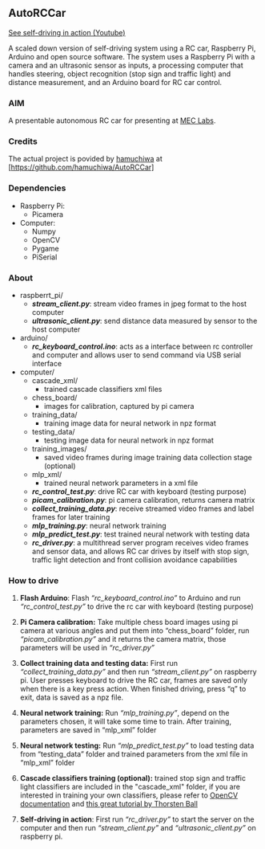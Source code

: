 ## AutoRCCar

[See self-driving in action (Youtube)](https://youtu.be/BBwEF6WBUQs)


  A scaled down version of self-driving system using a RC car, Raspberry Pi, Arduino and open source software. The system uses a Raspberry Pi with a camera and an ultrasonic sensor as inputs, a processing computer that handles steering, object recognition (stop sign and traffic light) and distance measurement, and an Arduino board for RC car control.

### AIM
 A presentable autonomous RC car for presenting at [MEC Labs](http://www.excelmec.org/excel2017/).
  
### Credits
 The actual project is povided by [hamuchiwa](https://github.com/hamuchiwa) at [https://github.com/hamuchiwa/AutoRCCar]


### Dependencies
* Raspberry Pi: 
  - Picamera
* Computer:
  - Numpy
  - OpenCV
  - Pygame
  - PiSerial
  
### About
- raspberrt_pi/ 
  -	***stream_client.py***: stream video frames in jpeg format to the host computer
  -	***ultrasonic_client.py***: send distance data measured by sensor to the host computer
- arduino/
  -	***rc_keyboard_control.ino***: acts as a interface between rc controller and computer and allows user to send command via USB serial interface
- computer/
  -	cascade_xml/ 
    - trained cascade classifiers xml files
  -	chess_board/ 
    - images for calibration, captured by pi camera 
  -	training_data/ 
    - training image data for neural network in npz format
  -	testing_data/ 
    - testing image data for neural network in npz format
  -	training_images/ 
    - saved video frames during image training data collection stage (optional)
  -	mlp_xml/ 
    - trained neural network parameters in a xml file
  -	***rc_control_test.py***: drive RC car with keyboard (testing purpose)
  -	***picam_calibration.py***: pi camera calibration, returns camera matrix
  -	***collect_training_data.py***: receive streamed video frames and label frames for later training
  -	***mlp_training.py***: neural network training
  -	***mlp_predict_test.py***: test trained neural network with testing data
  -	***rc_driver.py***: a multithread server program receives video frames and sensor data, and allows RC car drives by itself with stop sign, traffic light detection and front collision avoidance capabilities

### How to drive
1. **Flash Arduino**: Flash *“rc_keyboard_control.ino”* to Arduino and run *“rc_control_test.py”* to drive the rc car with keyboard (testing purpose)

2. **Pi Camera calibration:** Take multiple chess board images using pi camera at various angles and put them into “chess_board” folder, run *“picam_calibration.py”* and it returns the camera matrix, those parameters will be used in *“rc_driver.py”*

3. **Collect training data and testing data:** First run *“collect_training_data.py”* and then run *“stream_client.py”* on raspberry pi. User presses keyboard to drive the RC car, frames are saved only when there is a key press action. When finished driving, press “q” to exit, data is saved as a npz file. 

4. **Neural network training:** Run *“mlp_training.py”*, depend on the parameters chosen, it will take some time to train. After training, parameters are saved in “mlp_xml” folder

5. **Neural network testing:** Run *“mlp_predict_test.py”* to load testing data from “testing_data” folder and trained parameters from the xml file in “mlp_xml” folder

6. **Cascade classifiers training (optional):** trained stop sign and traffic light classifiers are included in the "cascade_xml" folder, if you are interested in training your own classifiers, please refer to [OpenCV documentation](http://docs.opencv.org/doc/user_guide/ug_traincascade.html) and [this great tutorial by Thorsten Ball](http://coding-robin.de/2013/07/22/train-your-own-opencv-haar-classifier.html)

7. **Self-driving in action**: First run *“rc_driver.py”* to start the server on the computer and then run *“stream_client.py”* and *“ultrasonic_client.py”* on raspberry pi. 

